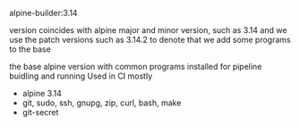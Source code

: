 alpine-builder:3.14

version coincides with alpine major and minor version, such as 3.14 
and we use the patch versions such as 3.14.2 to denote that we add some programs to the base

the base alpine version with common programs installed for pipeline buidling and running
Used in CI mostly

- alpine 3.14
- git, sudo, ssh, gnupg, zip, curl, bash, make
- git-secret
